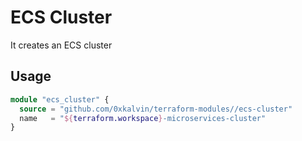 # ECS Cluster

It creates an ECS cluster

## Usage

```terraform
module "ecs_cluster" {
  source = "github.com/0xkalvin/terraform-modules//ecs-cluster"
  name   = "${terraform.workspace}-microservices-cluster"
}
```
